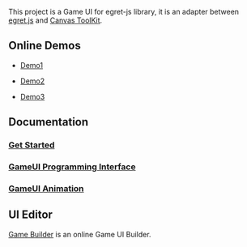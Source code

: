 This project is a Game UI for egret-js library, it is an adapter between [egret.js](http://www.egret-labs.org/) and [Canvas ToolKit](https://github.com/drawapp8/cantk).

Online Demos
--------------------

* [Demo1](http://gameui.duapp.com/egretjs/demo1/launcher/index.html)

* [Demo2](http://gameui.duapp.com/egretjs/demo2/launcher/index.html)

* [Demo3](http://gameui.duapp.com/egretjs/demo3/launcher/index.html)

Documentation
--------------------
### [Get Started](https://github.com/drawapp8/gameui-for-egret-js/wiki/GetStarted)

### [GameUI Programming Interface](https://github.com/drawapp8/gameui-common/wiki/GameUI-Programming-Interface)

### [GameUI Animation](https://github.com/drawapp8/gameui-common/wiki/GameUI-Animation)


UI Editor
--------------------

[Game Builder](http://gamebuilder.duapp.com/appedit.php) is an online Game UI Builder.

